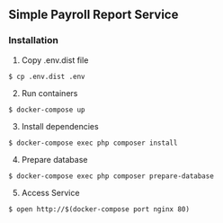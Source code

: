 ## Simple Payroll Report Service

### Installation
1. Copy .env.dist file
```shell
$ cp .env.dist .env
```

2. Run containers
```shell
$ docker-compose up
```

3. Install dependencies
```shell
$ docker-compose exec php composer install
```

4. Prepare database
```shell
$ docker-compose exec php composer prepare-database
```

5. Access Service
```shell
$ open http://$(docker-compose port nginx 80)
```
